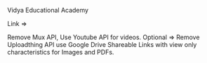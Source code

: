 Vidya Educational Academy

Link =>

Remove Mux API, Use Youtube API for videos.
Optional => Remove Uploadthing API use Google Drive Shareable Links with view only characteristics for Images and PDFs. 